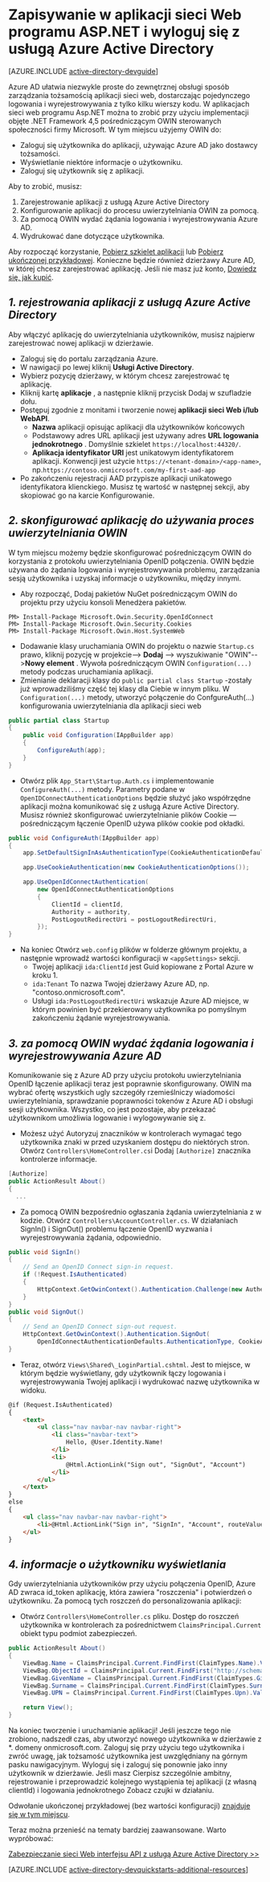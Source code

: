 <properties
    pageTitle="Wprowadzenie do .NET Azure AD | Microsoft Azure"
    description="Jak tworzenie aplikacji sieci Web MVC .NET, który można zintegrować z usługą Azure Active Directory do zalogowania się."
    services="active-directory"
    documentationCenter=".net"
    authors="dstrockis"
    manager="mbaldwin"
    editor=""/>

<tags
    ms.service="active-directory"
    ms.workload="identity"
    ms.tgt_pltfrm="na"
    ms.devlang="dotnet"
    ms.topic="article"
    ms.date="09/16/2016"
    ms.author="dastrock"/>

# <a name="aspnet-web-app-sign-in--sign-out-with-azure-ad"></a>Zapisywanie w aplikacji sieci Web programu ASP.NET i wyloguj się z usługą Azure Active Directory

[AZURE.INCLUDE [active-directory-devguide](../../includes/active-directory-devguide.md)]

Azure AD ułatwia niezwykle proste do zewnętrznej obsługi sposób zarządzania tożsamością aplikacji sieci web, dostarczając pojedynczego logowania i wyrejestrowywania z tylko kilku wierszy kodu.  W aplikacjach sieci web programu Asp.NET można to zrobić przy użyciu implementacji objęte .NET Framework 4,5 pośredniczącym OWIN sterowanych społeczności firmy Microsoft.  W tym miejscu użyjemy OWIN do:
-   Zaloguj się użytkownika do aplikacji, używając Azure AD jako dostawcy tożsamości.
-   Wyświetlanie niektóre informacje o użytkowniku.
-   Zaloguj się użytkownik się z aplikacji.

Aby to zrobić, musisz:

1. Zarejestrowanie aplikacji z usługą Azure Active Directory
2. Konfigurowanie aplikacji do procesu uwierzytelniania OWIN za pomocą.
3. Za pomocą OWIN wydać żądania logowania i wyrejestrowywania Azure AD.
4. Wydrukować dane dotyczące użytkownika.

Aby rozpocząć korzystanie, [Pobierz szkielet aplikacji](https://github.com/AzureADQuickStarts/WebApp-OpenIdConnect-DotNet/archive/skeleton.zip) lub [Pobierz ukończonej przykładowej](https://github.com/AzureADQuickStarts/WebApp-OpenIdConnect-DotNet/archive/complete.zip).  Konieczne będzie również dzierżawy Azure AD, w której chcesz zarejestrować aplikację.  Jeśli nie masz już konto, [Dowiedz się, jak kupić](active-directory-howto-tenant.md).

## <a name="1--register-an-application-with-azure-ad"></a>*1. rejestrowania aplikacji z usługą Azure Active Directory*
Aby włączyć aplikację do uwierzytelniania użytkowników, musisz najpierw zarejestrować nowej aplikacji w dzierżawie.

- Zaloguj się do portalu zarządzania Azure.
- W nawigacji po lewej kliknij **Usługi Active Directory**.
- Wybierz pozycję dzierżawy, w którym chcesz zarejestrować tę aplikację.
- Kliknij kartę **aplikacje** , a następnie kliknij przycisk Dodaj w szufladzie dołu.
- Postępuj zgodnie z monitami i tworzenie nowej **aplikacji sieci Web i/lub WebAPI**.
    - **Nazwa** aplikacji opisując aplikacji dla użytkowników końcowych
    -   Podstawowy adres URL aplikacji jest używany adres **URL logowania jednokrotnego** .  Domyślnie szkielet `https://localhost:44320/`.
    - **Aplikacja identyfikator URI** jest unikatowym identyfikatorem aplikacji.  Konwencji jest użycie `https://<tenant-domain>/<app-name>`, np.`https://contoso.onmicrosoft.com/my-first-aad-app`
- Po zakończeniu rejestracji AAD przypisze aplikacji unikatowego identyfikatora klienckiego.  Musisz tę wartość w następnej sekcji, aby skopiować go na karcie Konfigurowanie.

## <a name="2-set-up-your-app-to-use-the-owin-authentication-pipeline"></a>*2. skonfigurować aplikację do używania proces uwierzytelniania OWIN*
W tym miejscu możemy będzie skonfigurować pośredniczącym OWIN do korzystania z protokołu uwierzytelniania OpenID połączenia.  OWIN będzie używana do żądania logowania i wyrejestrowywania problemu, zarządzania sesją użytkownika i uzyskaj informacje o użytkowniku, między innymi.

-   Aby rozpocząć, Dodaj pakietów NuGet pośredniczącym OWIN do projektu przy użyciu konsoli Menedżera pakietów.

```
PM> Install-Package Microsoft.Owin.Security.OpenIdConnect
PM> Install-Package Microsoft.Owin.Security.Cookies
PM> Install-Package Microsoft.Owin.Host.SystemWeb
```

-   Dodawanie klasy uruchamiania OWIN do projektu o nazwie `Startup.cs` prawo, kliknij pozycję w projekcie--> **Dodaj** --> wyszukiwanie "OWIN"-->**Nowy element** .  Wywoła pośredniczącym OWIN `Configuration(...)` metody podczas uruchamiania aplikacji.
-   Zmienianie deklaracji klasy do `public partial class Startup` -zostały już wprowadziliśmy część tej klasy dla Ciebie w innym pliku.  W `Configuration(...)` metody, utworzyć połączenie do ConfgureAuth(...) konfigurowania uwierzytelniania dla aplikacji sieci web  

```C#
public partial class Startup
{
    public void Configuration(IAppBuilder app)
    {
        ConfigureAuth(app);
    }
}
```

-   Otwórz plik `App_Start\Startup.Auth.cs` i implementowanie `ConfigureAuth(...)` metody.  Parametry podane w `OpenIDConnectAuthenticationOptions` będzie służyć jako współrzędne aplikacji można komunikować się z usługą Azure Active Directory.  Musisz również skonfigurować uwierzytelnianie plików Cookie — pośredniczącym łączenie OpenID używa plików cookie pod okładki.

```C#
public void ConfigureAuth(IAppBuilder app)
{
    app.SetDefaultSignInAsAuthenticationType(CookieAuthenticationDefaults.AuthenticationType);

    app.UseCookieAuthentication(new CookieAuthenticationOptions());

    app.UseOpenIdConnectAuthentication(
        new OpenIdConnectAuthenticationOptions
        {
            ClientId = clientId,
            Authority = authority,
            PostLogoutRedirectUri = postLogoutRedirectUri,
        });
}
```

-   Na koniec Otwórz `web.config` plików w folderze głównym projektu, a następnie wprowadź wartości konfiguracji w `<appSettings>` sekcji.
    -   Twojej aplikacji `ida:ClientId` jest Guid kopiowane z Portal Azure w kroku 1.
    -   `ida:Tenant` To nazwa Twojej dzierżawy Azure AD, np. "contoso.onmicrosoft.com".
    -   Usługi `ida:PostLogoutRedirectUri` wskazuje Azure AD miejsce, w którym powinien być przekierowany użytkownika po pomyślnym zakończeniu żądanie wyrejestrowywania.

## <a name="3-use-owin-to-issue-sign-in-and-sign-out-requests-to-azure-ad"></a>*3. za pomocą OWIN wydać żądania logowania i wyrejestrowywania Azure AD*
Komunikowanie się z Azure AD przy użyciu protokołu uwierzytelniania OpenID łączenie aplikacji teraz jest poprawnie skonfigurowany.  OWIN ma wybrać ofertę wszystkich ugly szczegóły rzemieślniczy wiadomości uwierzytelniania, sprawdzanie poprawności tokenów z Azure AD i obsługi sesji użytkownika.  Wszystko, co jest pozostaje, aby przekazać użytkownikom umożliwia logowanie i wylogowywanie się z.

- Możesz użyć Autoryzuj znaczników w kontrolerach wymagać tego użytkownika znaki w przed uzyskaniem dostępu do niektórych stron.  Otwórz `Controllers\HomeController.cs`i Dodaj `[Authorize]` znacznika kontrolerze informacje.

```C#
[Authorize]
public ActionResult About()
{
  ...
```

-   Za pomocą OWIN bezpośrednio ogłaszania żądania uwierzytelniania z w kodzie.  Otwórz `Controllers\AccountController.cs`.  W działaniach SignIn() i SignOut() problemu łączenie OpenID wyzwania i wyrejestrowywania żądania, odpowiednio.

```C#
public void SignIn()
{
    // Send an OpenID Connect sign-in request.
    if (!Request.IsAuthenticated)
    {
        HttpContext.GetOwinContext().Authentication.Challenge(new AuthenticationProperties { RedirectUri = "/" }, OpenIdConnectAuthenticationDefaults.AuthenticationType);
    }
}
public void SignOut()
{
    // Send an OpenID Connect sign-out request.
    HttpContext.GetOwinContext().Authentication.SignOut(
        OpenIdConnectAuthenticationDefaults.AuthenticationType, CookieAuthenticationDefaults.AuthenticationType);
}
```

-   Teraz, otwórz `Views\Shared\_LoginPartial.cshtml`.  Jest to miejsce, w którym będzie wyświetlany, gdy użytkownik łączy logowania i wyrejestrowywania Twojej aplikacji i wydrukować nazwę użytkownika w widoku.

```HTML
@if (Request.IsAuthenticated)
{
    <text>
        <ul class="nav navbar-nav navbar-right">
            <li class="navbar-text">
                Hello, @User.Identity.Name!
            </li>
            <li>
                @Html.ActionLink("Sign out", "SignOut", "Account")
            </li>
        </ul>
    </text>
}
else
{
    <ul class="nav navbar-nav navbar-right">
        <li>@Html.ActionLink("Sign in", "SignIn", "Account", routeValues: null, htmlAttributes: new { id = "loginLink" })</li>
    </ul>
}
```

## <a name="4--display-user-information"></a>*4. informacje o użytkowniku wyświetlania*
Gdy uwierzytelniania użytkowników przy użyciu połączenia OpenID, Azure AD zwraca id_token aplikację, która zawiera "roszczenia" i potwierdzeń o użytkowniku.  Za pomocą tych roszczeń do personalizowania aplikacji:

- Otwórz `Controllers\HomeController.cs` pliku.  Dostęp do roszczeń użytkownika w kontrolerach za pośrednictwem `ClaimsPrincipal.Current` obiekt typu podmiot zabezpieczeń.

```C#
public ActionResult About()
{
    ViewBag.Name = ClaimsPrincipal.Current.FindFirst(ClaimTypes.Name).Value;
    ViewBag.ObjectId = ClaimsPrincipal.Current.FindFirst("http://schemas.microsoft.com/identity/claims/objectidentifier").Value;
    ViewBag.GivenName = ClaimsPrincipal.Current.FindFirst(ClaimTypes.GivenName).Value;
    ViewBag.Surname = ClaimsPrincipal.Current.FindFirst(ClaimTypes.Surname).Value;
    ViewBag.UPN = ClaimsPrincipal.Current.FindFirst(ClaimTypes.Upn).Value;

    return View();
}
```

Na koniec tworzenie i uruchamianie aplikacji!  Jeśli jeszcze tego nie zrobiono, nadszedł czas, aby utworzyć nowego użytkownika w dzierżawie z *. domeny onmicrosoft.com.  Zaloguj się przy użyciu tego użytkownika i zwróć uwagę, jak tożsamość użytkownika jest uwzględniany na górnym pasku nawigacyjnym.  Wyloguj się i zaloguj się ponownie jako inny użytkownik w dzierżawie.  Jeśli masz Cierpisz szczególnie ambitny, rejestrowanie i przeprowadzić kolejnego wystąpienia tej aplikacji (z własną clientId) i logowania jednokrotnego Zobacz czujki w działaniu.

Odwołanie ukończonej przykładowej (bez wartości konfiguracji) [znajduje się w tym miejscu](https://github.com/AzureADQuickStarts/WebApp-OpenIdConnect-DotNet/archive/complete.zip).  

Teraz można przenieść na tematy bardziej zaawansowane.  Warto wypróbować:

[Zabezpieczanie sieci Web interfejsu API z usługą Azure Active Directory >>](active-directory-devquickstarts-webapi-dotnet.md)

[AZURE.INCLUDE [active-directory-devquickstarts-additional-resources](../../includes/active-directory-devquickstarts-additional-resources.md)]
